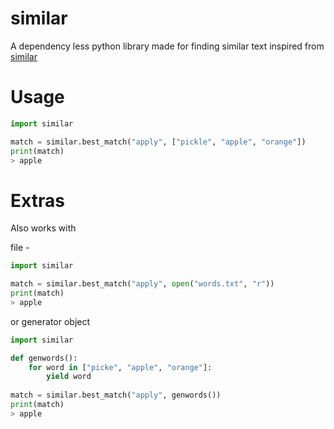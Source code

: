 # similar
A dependency less python library made for finding similar text inspired from [similar](https://pypi.org/project/similar)

# Usage
```py
import similar

match = similar.best_match("apply", ["pickle", "apple", "orange"])
print(match)
> apple
```

# Extras
Also works with

file -

```py
import similar

match = similar.best_match("apply", open("words.txt", "r"))
print(match)
> apple
```

or generator object

```py
import similar

def genwords():
    for word in ["picke", "apple", "orange"]:
        yield word
		
match = similar.best_match("apply", genwords())
print(match)
> apple
```

